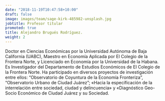 ```yaml
---
date: "2018-11-19T10:47:58+10:00"
draft: false
image: images/team/sage-kirk-485982-unsplash.jpg
jobtitle: Profesor titular
promoted: true
title: Alejandro Brugués Rodríguez.
weight: 2
---
```


Doctor en Ciencias Económicas por la Universidad Autónoma de Baja California (UABC), Maestro en Economía Aplicada por El Colegio de la Frontera Norte, y Licenciado en Economía por la Universidad de la Habana. Es Investigador del Departamento de Estudios Económicos de El Colegio de la Frontera Norte. Ha participado en diversos proyectos de investigación entre ellos: “Observatorio de Coyuntura de la Economía Fronteriza”, “Observatorio Urbano de Ciudad Juárez”; «Hacia la especificación de la interrelación entre sociedad, ciudad y delincuencia» y «Diagnóstico Geo-Socio Económico de Ciudad Juárez y su Sociedad.
